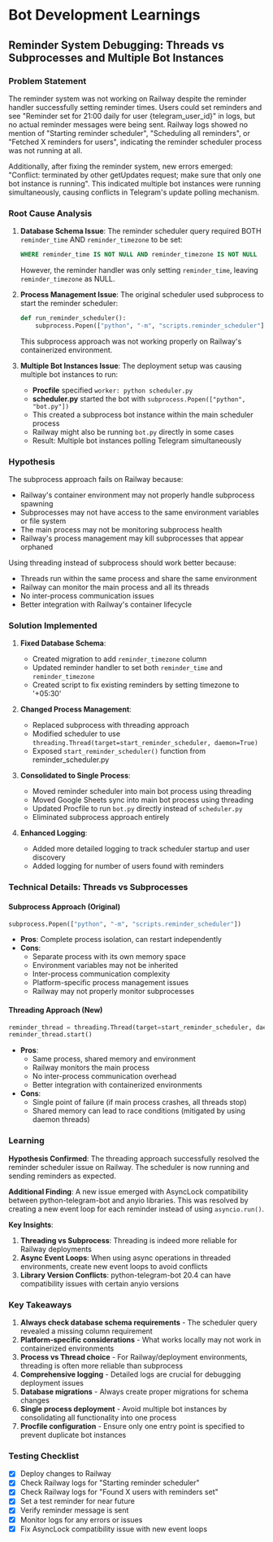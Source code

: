 # Bot Development Learnings

## Reminder System Debugging: Threads vs Subprocesses and Multiple Bot Instances

### Problem Statement
The reminder system was not working on Railway despite the reminder handler successfully setting reminder times. Users could set reminders and see "Reminder set for 21:00 daily for user {telegram_user_id}" in logs, but no actual reminder messages were being sent. Railway logs showed no mention of "Starting reminder scheduler", "Scheduling all reminders", or "Fetched X reminders for users", indicating the reminder scheduler process was not running at all.

Additionally, after fixing the reminder system, new errors emerged: "Conflict: terminated by other getUpdates request; make sure that only one bot instance is running". This indicated multiple bot instances were running simultaneously, causing conflicts in Telegram's update polling mechanism.

### Root Cause Analysis
1. **Database Schema Issue**: The reminder scheduler query required BOTH `reminder_time` AND `reminder_timezone` to be set:
   ```sql
   WHERE reminder_time IS NOT NULL AND reminder_timezone IS NOT NULL
   ```
   However, the reminder handler was only setting `reminder_time`, leaving `reminder_timezone` as NULL.

2. **Process Management Issue**: The original scheduler used subprocess to start the reminder scheduler:
   ```python
   def run_reminder_scheduler():
       subprocess.Popen(["python", "-m", "scripts.reminder_scheduler"])
   ```
   This subprocess approach was not working properly on Railway's containerized environment.

3. **Multiple Bot Instances Issue**: The deployment setup was causing multiple bot instances to run:
   - **Procfile** specified `worker: python scheduler.py`
   - **scheduler.py** started the bot with `subprocess.Popen(["python", "bot.py"])`
   - This created a subprocess bot instance within the main scheduler process
   - Railway might also be running `bot.py` directly in some cases
   - Result: Multiple bot instances polling Telegram simultaneously

### Hypothesis
The subprocess approach fails on Railway because:
- Railway's container environment may not properly handle subprocess spawning
- Subprocesses may not have access to the same environment variables or file system
- The main process may not be monitoring subprocess health
- Railway's process management may kill subprocesses that appear orphaned

Using threading instead of subprocess should work better because:
- Threads run within the same process and share the same environment
- Railway can monitor the main process and all its threads
- No inter-process communication issues
- Better integration with Railway's container lifecycle

### Solution Implemented
1. **Fixed Database Schema**: 
   - Created migration to add `reminder_timezone` column
   - Updated reminder handler to set both `reminder_time` and `reminder_timezone`
   - Created script to fix existing reminders by setting timezone to '+05:30'

2. **Changed Process Management**:
   - Replaced subprocess with threading approach
   - Modified scheduler to use `threading.Thread(target=start_reminder_scheduler, daemon=True)`
   - Exposed `start_reminder_scheduler()` function from reminder_scheduler.py

3. **Consolidated to Single Process**:
   - Moved reminder scheduler into main bot process using threading
   - Moved Google Sheets sync into main bot process using threading
   - Updated Procfile to run `bot.py` directly instead of `scheduler.py`
   - Eliminated subprocess approach entirely

4. **Enhanced Logging**:
   - Added more detailed logging to track scheduler startup and user discovery
   - Added logging for number of users found with reminders

### Technical Details: Threads vs Subprocesses

#### Subprocess Approach (Original)
```python
subprocess.Popen(["python", "-m", "scripts.reminder_scheduler"])
```
- **Pros**: Complete process isolation, can restart independently
- **Cons**: 
  - Separate process with its own memory space
  - Environment variables may not be inherited
  - Inter-process communication complexity
  - Platform-specific process management issues
  - Railway may not properly monitor subprocesses

#### Threading Approach (New)
```python
reminder_thread = threading.Thread(target=start_reminder_scheduler, daemon=True)
reminder_thread.start()
```
- **Pros**: 
  - Same process, shared memory and environment
  - Railway monitors the main process
  - No inter-process communication overhead
  - Better integration with containerized environments
- **Cons**: 
  - Single point of failure (if main process crashes, all threads stop)
  - Shared memory can lead to race conditions (mitigated by using daemon threads)

### Learning
**Hypothesis Confirmed**: The threading approach successfully resolved the reminder scheduler issue on Railway. The scheduler is now running and sending reminders as expected.

**Additional Finding**: A new issue emerged with AsyncLock compatibility between python-telegram-bot and anyio libraries. This was resolved by creating a new event loop for each reminder instead of using `asyncio.run()`.

**Key Insights**:
1. **Threading vs Subprocess**: Threading is indeed more reliable for Railway deployments
2. **Async Event Loops**: When using async operations in threaded environments, create new event loops to avoid conflicts
3. **Library Version Conflicts**: python-telegram-bot 20.4 can have compatibility issues with certain anyio versions

### Key Takeaways
1. **Always check database schema requirements** - The scheduler query revealed a missing column requirement
2. **Platform-specific considerations** - What works locally may not work in containerized environments
3. **Process vs Thread choice** - For Railway/deployment environments, threading is often more reliable than subprocess
4. **Comprehensive logging** - Detailed logs are crucial for debugging deployment issues
5. **Database migrations** - Always create proper migrations for schema changes
6. **Single process deployment** - Avoid multiple bot instances by consolidating all functionality into one process
7. **Procfile configuration** - Ensure only one entry point is specified to prevent duplicate bot instances

### Testing Checklist
- [x] Deploy changes to Railway
- [x] Check Railway logs for "Starting reminder scheduler"
- [x] Check Railway logs for "Found X users with reminders set"
- [x] Set a test reminder for near future
- [x] Verify reminder message is sent
- [x] Monitor logs for any errors or issues
- [x] Fix AsyncLock compatibility issue with new event loops
